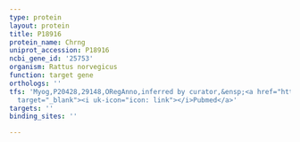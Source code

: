 ```yaml
---
type: protein
layout: protein
title: P18916
protein_name: Chrng
uniprot_accession: P18916
ncbi_gene_id: '25753'
organism: Rattus norvegicus
function: target gene
orthologs: ''
tfs: 'Myog,P20428,29148,ORegAnno,inferred by curator,&ensp;<a href="https://www.ncbi.nlm.nih.gov/pubmed/?term=1655408%5Buid%5D+OR+26578589%5Buid%5D"
  target="_blank"><i uk-icon="icon: link"></i>Pubmed</a>'
targets: ''
binding_sites: ''

---
```

